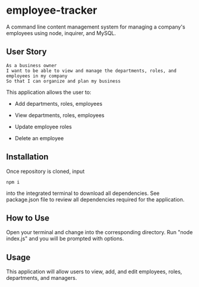 # employee-tracker

A command line content management system for managing a company's employees using node, inquirer, and MySQL.

## User Story

```
As a business owner
I want to be able to view and manage the departments, roles, and employees in my company
So that I can organize and plan my business
```

This application allows the user to:

  * Add departments, roles, employees

  * View departments, roles, employees

  * Update employee roles

  * Delete an employee

## Installation

Once repository is cloned, input

```
npm i
```

into the integrated terminal to download all dependencies. See package.json file to review all dependencies required for the application.

## How to Use

Open your terminal and change into the corresponding directory. Run "node index.js" and you will be prompted with options.

## Usage

This application will allow users to view, add, and edit employees, roles, departments, and managers.
